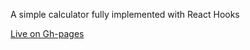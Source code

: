 A simple calculator fully implemented with React Hooks

[Live on Gh-pages](https://earosselot.github.io/react-calculator/)
